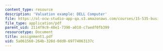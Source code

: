 ```yaml
---
content_type: resource
description: 'Valuation example: DELL Computer'
file: https://ol-ocw-studio-app-qa.s3.amazonaws.com/courses/15-535-business-analysis-using-financial-statements-spring-2003/5a061560264b328d0dd069774063137c_assignment1.pdf
file_type: application/pdf
parent_uid: 2114f9c9-48e1-7390-a010-c7aedf0fb399
resourcetype: Document
title: assignment1.pdf
uid: 5a061560-264b-328d-0dd0-69774063137c
---
```

